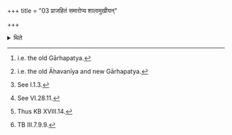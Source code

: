 +++
title = "03 प्राजहितं समारोप्य शालामुखीयन्"

+++

<details><summary>थिते</summary>

3. Having caused the Prājahita[^1] (-fire)—(and also) the Śālamukhīya[^2] -fire as the second in the case of a Gataśrī[^3] (sacrificer)-(mystically) to mount (upon the kindling sticks)[^4] having gone out with his face either to the east or to the north,[^5] having settled down in the (new) place of sacrifice with idamū nu Śreyovasānam...[^6] having churned out the fire, (the Adhvaryu) starts the procedure of the Udavasānīyā (-offering).  

[^1]: i.e. the old Gārhapatya.   

[^2]: i.e. the old Āhavanīya and new Gārhapatya.  

[^3]: See I.1.3.  

[^4]: See VI.28.11.  

[^5]: Thus KB XVIII.14.  

[^6]: TB III.7.9.9.  
</details>
